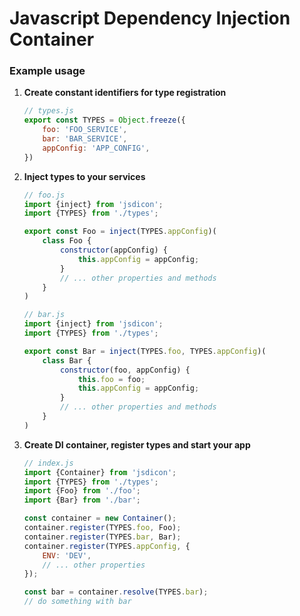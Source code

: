 # Javascript Dependency Injection Container
### Example usage

1. **Create constant identifiers for type registration**
    ```js
    // types.js
    export const TYPES = Object.freeze({
        foo: 'FOO_SERVICE',
        bar: 'BAR_SERVICE',
        appConfig: 'APP_CONFIG',
    })
    ```
2. **Inject types to your services**
    ```js
    // foo.js
    import {inject} from 'jsdicon';
    import {TYPES} from './types';

    export const Foo = inject(TYPES.appConfig)(
        class Foo {
            constructor(appConfig) {
                this.appConfig = appConfig;
            }
            // ... other properties and methods
        }
    )
    ```
    ```js
    // bar.js
    import {inject} from 'jsdicon';
    import {TYPES} from './types';

    export const Bar = inject(TYPES.foo, TYPES.appConfig)(
        class Bar {
            constructor(foo, appConfig) {
                this.foo = foo;
                this.appConfig = appConfig;
            }
            // ... other properties and methods
        }
    )
    ```
3. **Create DI container, register types and start your app**
    ```js
    // index.js
    import {Container} from 'jsdicon';
    import {TYPES} from './types';
    import {Foo} from './foo';
    import {Bar} from './bar';

    const container = new Container();
    container.register(TYPES.foo, Foo);
    container.register(TYPES.bar, Bar);
    container.register(TYPES.appConfig, {
        ENV: 'DEV',
        // ... other properties
    });

    const bar = container.resolve(TYPES.bar);
    // do something with bar
    ```